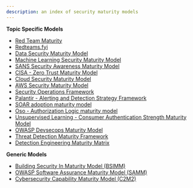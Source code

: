 ```yaml
---
description: an index of security maturity models 
---
```


**Topic Specific Models**

* [Red Team Maturity](https://www.redteammaturity.com/) 
* [Redteams.fyi](https://www.redteams.fyi/)
* [Data Security Maturity Model](https://www.datasecurity.org/)
* [Machine Learning Security Maturity Model](https://arxiv.org/pdf/2306.16127.pdf)
* [SANS Security Awareness Maturity Model](https://www.sans.org/security-awareness-training/resources/maturity-model/)
* [CISA - Zero Trust Maturity Model](https://www.cisa.gov/sites/default/files/2023-04/zero_trust_maturity_model_v2_508.pdf)
* [Cloud Security Maturity Model](https://www.iansresearch.com/resources/cloud-security-maturity-model)
* [AWS Security Maturity Model](https://maturitymodel.security.aws.dev/en/model/)
* [Security Operations Framework](https://hockeyinjune.medium.com/security-operations-framework-2b63840a1128)
* [Palantir - Alerting and Detection Strategy Framework](https://blog.palantir.com/alerting-and-detection-strategy-framework-52dc33722df2)
* [SOAR adoption maturity model](https://chronicle.security/blog/posts/SOAR-adoption-maturity-model/)
* [Oso - Authorization Logic maturity model](https://www.osohq.com/post/rules-are-hard-logic-for-authorization)
* [Unsupervised Learning - Consumer Authentication Strength Maturity Model](https://danielmiessler.com/p/casmm-consumer-authentication-security-maturity-model)
* [OWASP Devsecops Maturity Model](https://owasp.org/www-project-devsecops-maturity-model/)
* [Threat Detection Maturity Framework](https://medium.com/snowflake/threat-detection-maturity-framework-23bbb74db2bc)
* [Detection Engineering Maturity Matrix](https://detectionengineering.io/)


**Generic Models**  
* [Building Security In Maturity Model (BSIMM)](https://www.synopsys.com/software-integrity/software-security-services/bsimm-maturity-model.html)
* [OWASP Software Assurance Maturity Model (SAMM)](https://owasp.org/www-project-samm/)
* [Cybersecurity Capability Maturity Model (C2M2)](https://www.energy.gov/ceser/cybersecurity-capability-maturity-model-c2m2)

